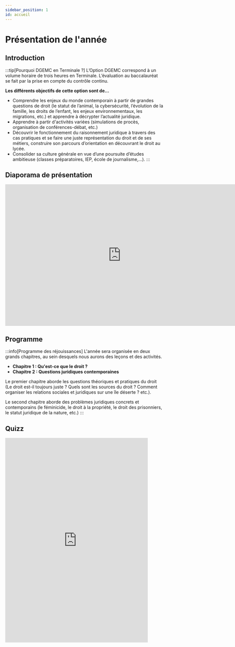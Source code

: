 ```yaml
---
sidebar_position: 1
id: accueil
---
```

# Présentation de l'année

## Introduction

:::tip[Pourquoi DGEMC en Terminale ?] 
L’Option DGEMC correspond à un volume horaire de trois heures en Terminale. L’évaluation au baccalauréat se fait par la prise en compte du contrôle continu.   

**Les différents objectifs de cette option sont de...**
- Comprendre les enjeux du monde contemporain à partir de grandes questions de droit (le statut de l’animal, la cybersécurité, l’évolution de la famille, les droits de l’enfant, les enjeux environnementaux, les migrations, etc.) et apprendre à décrypter l’actualité juridique.
- Apprendre à partir d'activités variées (simulations de procès, organisation de conférences-débat, etc.)
- Découvrir le fonctionnement du raisonnement juridique à travers des cas pratiques et se faire une juste représentation du droit et de ses métiers, construire son parcours d’orientation en découvrant le droit au lycée.
- Consolider sa culture générale en vue d’une poursuite d’études ambitieuse (classes préparatoires, IEP, école de journalisme,…).
:::

## Diaporama de présentation

<iframe src="https://docs.google.com/presentation/d/e/2PACX-1vTFMF1r4WyA1hhiqVTenerJpj4R1CIuOwJ9i6nnBXzMaeqz0uskDJ0O-dGMQRgYwj8eMI5x_r9J21eD/embed?start=false&loop=false&delayms=60000" frameborder="0" width="735" height="450" allowfullscreen="true" mozallowfullscreen="true" webkitallowfullscreen="true"></iframe>

## Programme

:::info[Programme des réjouissances] 
L'année sera organisée en deux grands chapitres, au sein desquels nous aurons des leçons et des activités.
- **Chapitre 1 : Qu'est-ce que le droit ?**
- **Chapitre 2 : Questions juridiques contemporaines**

Le premier chapitre aborde les questions théoriques et pratiques du droit (Le droit est-il toujours juste ? Quels sont les sources du droit ? Comment organiser les relations sociales et juridiques sur une île déserte ? etc.).

Le second chapitre aborde des problèmes juridiques concrets et contemporains (le féminicide, le droit à la propriété, le droit des prisonniers, le statut juridique de la nature, etc.)
:::

## Quizz

<iframe src="https://profauda.fr/diaporamas/diapos/dgemc/quizz-intro.html" width="90%" height="650px" frameborder="0"></iframe>
